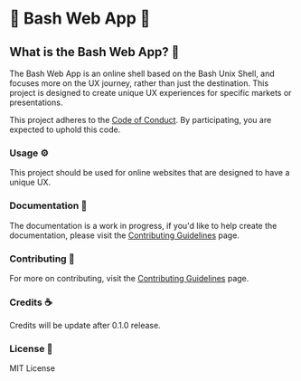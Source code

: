 # :tada: Bash Web App :tada:

## What is the Bash Web App? :thinking:

The Bash Web App is an online shell based on the Bash Unix Shell, and focuses more on the UX journey, rather than just the destination. This project is designed to create unique UX experiences for specific markets or presentations.

This project adheres to the [Code of Conduct](https://github.com/jacobshenning/BashWebApp/blob/master/CODE_OF_CONDUCT.md). By participating, you are expected to uphold this code. 

### Usage :gear:

This project should be used for online websites that are designed to have a unique UX.

### Documentation :book:

The documentation is a work in progress, if you'd like to help create the documentation, please visit the [Contributing Guidelines](https://github.com/jacobshenning/BashWebApp/blob/master/CONTRIBUTING.md) page.

### Contributing :rocket:

For more on contributing, visit the [Contributing Guidelines](https://github.com/jacobshenning/BashWebApp/blob/master/CONTRIBUTING.md) page.

### Credits :coffee:

Credits will be update after 0.1.0 release.

### License :file_folder:

MIT License
